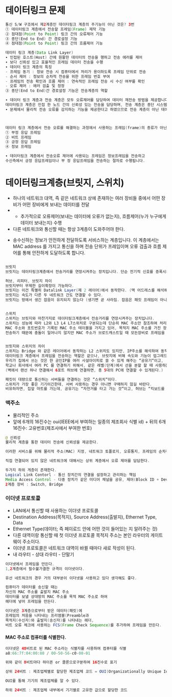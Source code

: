 # 데이터링크 문제
```java
통신 S/W 구조에서 제2계층인 데이터링크 계층의 주기능이 아닌 것은? 3번
① 데이터링크 계층에서 전송할 프레임(Frame) 제작 기능
② 점대점(Point to Point) 링크 간의 오류제어 기능
③ 종단(End to End) 간 경로설정 기능
④ 점대점(Point to Point) 링크 간의 흐름제어 기능

데이터 링크 계층(Data Link Layer)
∙ 인접된 호스트(Host) 간에 원활한 데이터의 전송을 행하고 전송 에러를 제어
∙ 보다 신뢰성 있고 효율적인 프레임 데이터 전송을 수행
∙ 데이터 링크 계층의 특징
- 프레임 동기 : 정보 전송 시 컴퓨터에서 처리가 용이하도록 프레임 단위로 전송
- 순서 제어 : 정보의 순차적 전송을 위한 프레임 번호 부여
- 프레임의 전송 확인과 흐름 제어 : 연속적인 프레임 전송 시 수신 여부를 확인
- 오류 제어 : 에러 검출 및 정정
③ 종단(End to End)간 경로설정 기능은 전송계층의 역할

∙ 데이터 링크 계층과 전송 계층은 모두 오류제어를 담당하여 데이터 재전송 방법을 제공합니다. 
데이터링크 계층은 인접 한 노드 간의 신뢰성 있는 전송을 담당하며, 전송 계층은 종단 시스템간의 신뢰성 있는 전송을 담당합니다.
∙ 문제에서 물리적 전송 오류를 감지하는 기능을 제공한다고 하였으므로 전송 계층이 아닌 데이터 링크 계층이 정답이 됩 니다.



데이터 링크 계층에서 전송 오류를 해결하는 과정에서 사용하는 프레임(frame)의 종류가 아닌 것은? 2번
① 부정 응답 프레임
② 비트 프레임
③ 긍정 응답 프레임
④ 정보 프레임

∙ 데이터링크 계층에서 전송오류 제어에 사용되는 프레임은 정보프레임을 전송하고 
수신측에서 긍정 응답프레임이나 부 정 응답프레임을 전송하는 절차로 수행됩니다.
```

# 데이터링크계층(브릿지, 스위치)
* 하나의 네트워크 대역, 즉 같은 네트워크 상에 존재하는 여러 장비들 중에서 어떤 장비가 어떤 장비에게 보내는 데이터를 전달 
 * + 추가적으로 오류제어(보내는 데이터에 오류가 없는지), 흐름제어(누가 누구에게 데이터 보내는지) 수행
* 다른 네트워크와 통신할 때는 항상 3계층이 도와주어야 한다.
- 송수신하는 정보가 안전하게 전달하도록 서비스하는 계층입니다. 
  이 계층에서는 MAC address 를 가지고 통신을 하며 전송 단위가 프레임이며 오류 검출과 흐름 제어를 통해 안전하게 도달하도록 합니다.

```java

브릿지
브릿지는 데이터링크계층에서 전송거리를 연장시켜주는 장치입니다. 단순 전기적 신호를 증폭시키는 것이 아닌 프레임을 다시 만들어 전송합니다.

허브, 리피터, 브릿지 차이
브릿지부터 무제한 길이확장이 가능하다.
브릿지는 이건 특별히 Datalink Layer(제 2 레이어)에서 동작한다. (맥 어드레스를 해석해서 처리하기 때문임.)
브릿지는 속도가 다른 두 네트워크 간도 연결할 수 있다.
브릿지는 망에서 생긴 잡음이 유지되지 않는다 (생기면 곧 사라짐. 잡음은 패킷 프레임이 아니기 때문에 브릿지에서 제거해 버린다.)


스위치
스위치는 브릿지와 마찬가지로 데이터링크계층에서 전송거리를 연장시켜주는 장치입니다. 
스위치는 성능에 따라 L2와 L3 L4 L7스위치로 구분되는데 단순히 MAC 주소만 참조하여 처리하는 장치를 L2 스위치라고 합니다
MAC 주소와 포트번호가 기록된 MAC 주소 테이블을 가지고 있어, 목적지 MAC 주소를 가진 장비가 연결된 포트로만 프레임을 
전송하기 때문에 충돌이 일어나지 않지만 MAC 주소가 브로드캐스트일 때 모든장비로 프레임을 전송하기에 성능저하가 일어납니다.


브릿지와 스위치의 차이
스위치는 Bridge 와 같은 레이어에서 동작하는 L2 스위치도 있지만, IP주소를 해석하여 동작하는 L3 스위치, 패킷정보를 해석하여 동작하는 L4 스위치도 있다.
데이터링크 계층에서 프레임을 전송하는 역할은 같으나, 브릿지에 비해 속도와 기능이 업그레드 된 것이 스위치입니다. 따라서 대부분 스위치를 사용하고 있습니다.
우리가 집에서 쓰는 것은 한 공인IP를 여러 사설아이피로 쓸 수 있게 해주는 “공유기“이고,
학교나 회사에서 여러 PC 를 연결하기 위해서, 같은 레벨(단계)에서 선을 분할 할 때 사용하는 것은 “허브” 이고, 
(벽에서 랜선 하나 연결해서 6포트 허브에 연결하면, 총 5대의 PC에 연결할 수 있게된다.)

패킷이 대량으로 통신하는 서버들을 연결하는 것은 “스위치“이다.
스위치가 가장 좋은 기기이긴한데, 서버 사용하는 경우 아니면 구매하지 않길 바란다.
비유하자면, 집앞 마트를 가는데, 공유기는 “자전거를 타고 가는 것”이고, 허브는 “킥보드를 타고 가는 것”이고, 스위치는 “람보르기니를 타고 가는 것”이다.
```

### 맥주소
* 물리적인 주소
* 앞에 6개의 16진수는 oui(IEEE에서 부여하는 일종의 제조회사 식별 id) + 뒤의 6개 16진수: 고유번호(제조사에서 부여한 번호)

```java
@ 신뢰성
물리적 계층을 통한 데이터 전송에 신뢰성을 제공한다.

이러한 서비스를 위해 물리적 주소(MAC) 지정, 네트워크 토폴로지, 오류통지, 프레임의 순차적 전송, 흐름제어 등의 기능을 가진다.

직접 연결되어 있지 않은 네트워크에 대해서는 상위 계층에서 오류 제어를 담담한다.

두가지 하위 게층이 존재한다.
Logical Link Contorl - 통신 장치간의 연결을 설정하고 관리하는 책임
Media Access Control - 다중 장치가 같은 미디어 채널을 공유, 제어(Block ID + Device ID)
2계층 장비 : Switch, Bridge
```

### 이더넷 프로토콜
* LAN에서 통신할 때 사용하는 이더넷 프로토콜
* Destination Address(목적지), Source Address(출발지), Ethernet Type, Data
 * Ethernet Type(데이터; 즉 페이로드 안에 어떤 것이 들어있는 지 알려주는 것)
* 다른 대역이랑 통신할 때 첫 이더넷 프로토콜 목적지 주소는 본인 라우터의 게이트웨이 주소이다.
 * 이더넷 프로토콜은 네트워크 대역이 바뀔 때마다 새로 작성이 된다.
  * 내 라우터 - 상대 라우터 - 단말기
```java
이더넷에서 프레임을 만든다.
1,2계층에서 필수불가결한 규격이 이더넷이다.

유선 네트워크의 경우 거의 대부분이 이더넷을 사용하고 있다 생각해도 좋다.

컴퓨터가 데이터를 송신할 때는
자신의 MAC 주소를 출발지 MAC 주소
데이터를 보낼 상대방의 MAC 주소를 목적 MAC 주소로 하여
헤더에 넣어 프레임을 만든다.

이더넷은 3계층으로부터 받은 데이터(패킷)에
프레임의 처음을 나타내는 프리앰블(Preamble과
목적지(수신자)와 출발지(송신자)를 나타내는 헤더,
비트 오류 체크에 사용하는 FCS(Frame Check Sequence)를 추가하여 프레임을 만든다.
```

#### MAC 주소로 컴퓨터를 식별한다.
```java
이더넷은 48비트로 된 MAC 주소라는 식별자를 사용하여 컴퓨터를 식별
a8:66:7f:04:00:80 / 00-50-56-c0-00-01

위와 같이 8비트마다 하이픈 or 콜론으로구분하여 16진수로 표기

상위 24비트 : 제조업체별로 할당한 제조업체 코드 = OUI(Organizationally Unique Identifier)

OUI를 통해 기기의 제조업체를 알 수 있다.

하위 24비트 : 제조업체 내부에서 기기별로 고유한 값으로 할당한 코드
```
